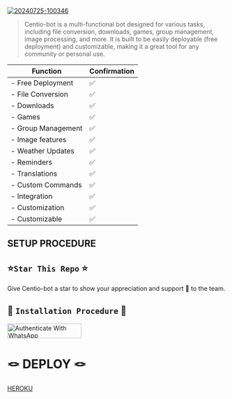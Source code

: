 <a href="https://ibb.co/wMm7mLJ"><img src="https://i.ibb.co/4Pr2rfs/20240725-100346.jpg" alt="20240725-100346" border="0"></a>



 > Centio-bot is a multi-functional bot designed for various tasks, including file conversion, downloads, games, group management, image processing, and more. It is built to be easily deployable (free deployment) and customizable, making it a great tool for any community or personal use.




| Function   | Confirmation |
------------------|--------------
|- Free Deployment|✅️|
|- File Conversion|✅️|
|-      Downloads |✅️|
|-           Games|✅️|
|-   Group Management|✅️|
|-   Image features|✅️|
|-   Weather Updates|✅️|
|-   Reminders|✅️|
|-   Translations|✅️|
|-   Custom Commands|✅️|
|-   Integration|✅️|
|-   Customization|✅️|
|-   Customizable | ✅️|

## SETUP PROCEDURE 



 ## ⭐️`Star This Repo` ⭐️

Give Centio-bot a star to show your appreciation and support 🌟 to the team.




## 🎯 `Installation Procedure` 🎯



  <a href="https://github.com/DigitalCen/Centio-bot/fork" target="_blank">
  <img src="https://img.shields.io/badge/FORK Centio-bot-black?style=for-the-badge&logo=render" alt="Authenticate With WhatsApp" width="170" height="34">
</a>


# 🪢 DEPLOY 🪢

[HEROKU](https://dashboard.heroku.com/new?template=https://github.com/DigitalCen/Centio-Bot)